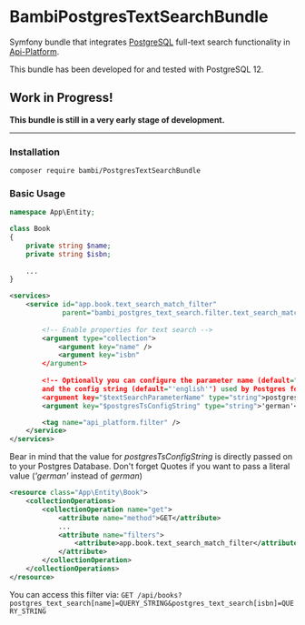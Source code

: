 # BambiPostgresTextSearchBundle

Symfony bundle that integrates [PostgreSQL](https://www.postgresql.org/)
full-text search functionality in [Api-Platform](https://api-platform.com/).

This bundle has been developed for and tested with PostgreSQL 12.

## Work in Progress!
__This bundle is still in a very early stage of development.__

---

### Installation
`composer require bambi/PostgresTextSearchBundle`

### Basic Usage
```php
namespace App\Entity;

class Book
{
    private string $name;
    private string $isbn;
    
    ...
}
```
```xml
<services>
    <service id="app.book.text_search_match_filter"
             parent="bambi_postgres_text_search.filter.text_search_match_filter">
        
        <!-- Enable properties for text search -->
        <argument type="collection">
            <argument key="name" />
            <argument key="isbn"
        </argument>
        
        <!-- Optionally you can configure the parameter name (default="text_search") for the for the API
        and the config string (default="'english'") used by Postgres for text search. -->
        <argument key="$textSearchParameterName" type="string">postgres_text_search</argument>
        <argument key="$postgresTsConfigString" type="string">'german'</argument>

        <tag name="api_platform.filter" />
    </service>
</services>
```
Bear in mind that the value for _postgresTsConfigString_ is directly passed on to your Postgres Database. Don't forget Quotes if you want to pass a literal value (_'german'_ instead of _german_)
```xml
<resource class="App\Entity\Book">
    <collectionOperations>
        <collectionOperation name="get">
            <attribute name="method">GET</attribute>
            ...
            <attribute name="filters">
                <attribute>app.book.text_search_match_filter</attribute>
            </attribute>
        </collectionOperation>
    </collectionOperations>
</resource>
```
You can access this filter via:
`GET /api/books?postgres_text_search[name]=QUERY_STRING&postgres_text_search[isbn]=QUERY_STRING`